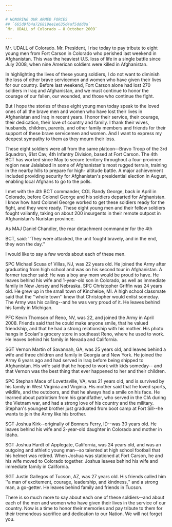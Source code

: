 ```yaml
---
---

# HONORING OUR ARMED FORCES
## `665d9fb4a726819ee1e635d4af5ddd8a`
`Mr. UDALL of Colorado — 8 October 2009`

---
```



Mr. UDALL of Colorado. Mr. President, I rise today to pay tribute to 
eight young men from Fort Carson in Colorado who perished last weekend 
in Afghanistan. This was the heaviest U.S. loss of life in a single 
battle since July 2008, when nine American soldiers were killed in 
Afghanistan.

In highlighting the lives of these young soldiers, I do not want to 
diminish the loss of other brave servicemen and women who have given 
their lives for our country. Before last weekend, Fort Carson alone had 
lost 270 soldiers in Iraq and Afghanistan, and we must continue to 
honor the courage of our fallen, our wounded, and those who continue 
the fight.

But I hope the stories of these eight young men today speak to the 
loved ones of all the brave men and women who have lost their lives in 
Afghanistan and Iraq in recent years. I honor their service, their 
courage, their dedication, their love of country and family. I thank 
their wives, husbands, children, parents, and other family members and 
friends for their support of these brave servicemen and women. And I 
want to express my deepest sympathy to them as they mourn their loss.

These eight soldiers were all from the same platoon--Bravo Troop of 
the 3rd Squadron, 61st Cav, 4th Infantry Division, based at Fort 
Carson. The 4th BCT has worked since May to secure territory throughout 
a four-province region near Jalalabad in some of Afghanistan's most 
rugged terrain, training in the nearby hills to prepare for high-
altitude battle. A major achievement included providing security for 
Afghanistan's presidential election in August, enabling local Afghans 
to go to the polls.

I met with the 4th BCT commander, COL Randy George, back in April in 
Colorado, before Colonel George and his soldiers departed for 
Afghanistan. I know how hard Colonel George worked to get these 
soldiers ready for the fight, and they were ready. These eight young 
men and their fellow soldiers fought valiantly, taking on about 200 
insurgents in their remote outpost in Afghanistan's Nuristan province.

As MAJ Daniel Chandler, the rear detachment commander for the 4th

BCT, said: ''They were attacked, the unit fought bravely, and in the 
end, they won the day.''

I would like to say a few words about each of these men.

SPC Michael Scusa of Villas, NJ, was 22 years old. He joined the Army 
after graduating from high school and was on his second tour in 
Afghanistan. A former teacher said: He was a boy any mom would be proud 
to have. He leaves behind his wife and 1-year-old son in Colorado, as 
well as immediate family in New Jersey and Nebraska. SPC Christopher 
Griffin was 24 years old. He grew up in the small town of Kincheloe, 
MI. A high school classmate said that the ''whole town'' knew that 
Christopher would enlist someday. The Army was his calling--and he was 
very proud of it. He leaves behind his family in Michigan.

PFC Kevin Thomson of Reno, NV, was 22, and joined the Army in April 
2008. Friends said that he could make anyone smile, that he valued 
friendship, and that he had a strong relationship with his mother. His 
photo hangs in Scolari's grocery store in southeast Reno, where he used 
to work. He leaves behind his family in Nevada and California.

SGT Vernon Martin of Savannah, GA, was 25 years old, and leaves 
behind a wife and three children and family in Georgia and New York. He 
joined the Army 6 years ago and had served in Iraq before being shipped 
to Afghanistan. His wife said that he hoped to work with kids someday--
and that Vernon was the best thing that ever happened to her and their 
children.

SPC Stephan Mace of Lovettsville, VA, was 21 years old, and is 
survived by his family in West Virginia and Virginia. His mother said 
that he loved sports, wildlife, and the outdoors, and that he always 
had a smile on his face. He learned about patriotism from his 
grandfather, who served in the CIA during the Vietnam war, and had a 
strong love of his country and the military. Stephan's youngest brother 
just graduated from boot camp at Fort Sill--he wants to join the Army 
like his brother.

SGT Joshua Kirk--originally of Bonners Ferry, ID--was 30 years old. 
He leaves behind his wife and 2-year-old daughter in Colorado and 
mother in Idaho.

SGT Joshua Hardt of Applegate, California, was 24 years old, and was 
an outgoing and athletic young man--so talented at high school football 
that his helmet was retired. When Joshua was stationed at Fort Carson, 
he and his wife moved to Colorado together. Joshua leaves behind his 
wife and immediate family in California.



SGT Justin Gallegos of Tucson, AZ, was 27 years old. His friends 
called him ''a man of excitement, courage, leadership, and kindness,'' 
and a strong man, a go-getter. He leaves behind family and friends in 
Tucson.

There is so much more to say about each one of these soldiers--and 
about each of the men and women who have given their lives in the 
service of our country. Now is a time to honor their memories and pay 
tribute to them for their tremendous sacrifice and dedication to our 
Nation. We will not forget you.